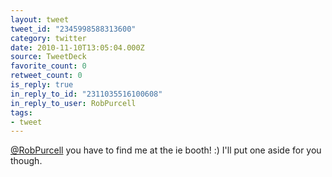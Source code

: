 ```yaml
---
layout: tweet
tweet_id: "2345998588313600"
category: twitter
date: 2010-11-10T13:05:04.000Z
source: TweetDeck
favorite_count: 0
retweet_count: 0
is_reply: true
in_reply_to_id: "2311035516100608"
in_reply_to_user: RobPurcell
tags:
- tweet
---
```


[@RobPurcell](https://twitter.com/@RobPurcell) you have to find me at the ie booth! :) I'll put one aside for you though.
